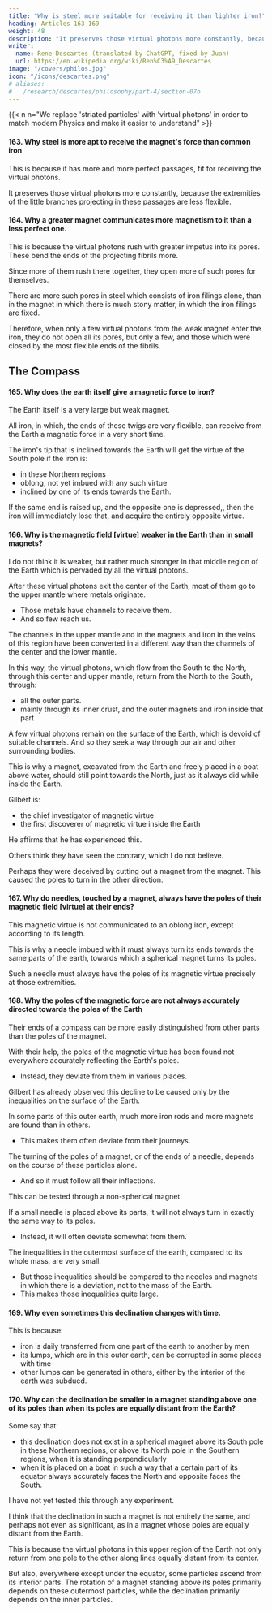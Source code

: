 ```yaml
---
title: "Why is steel more suitable for receiving it than lighter iron?"
heading: Articles 163-169
weight: 48
description: "It preserves those virtual photons more constantly, because the extremities of the little branches projecting in these passages are less flexible"
writer:
  name: Rene Descartes (translated by ChatGPT, fixed by Juan)
  url: https://en.wikipedia.org/wiki/Ren%C3%A9_Descartes
image: "/covers/philos.jpg"
icon: "/icons/descartes.png"
# aliases:
#   /research/descartes/philosophy/part-4/section-07b
---
```




{{< n n="We replace 'striated particles' with 'virtual photons' in order to match modern Physics and make it easier to understand" >}}


#### 163. Why steel is more apt to receive the magnet's force than common iron

This is because it has more and more perfect passages, fit for receiving the virtual photons. 

It preserves those virtual photons more constantly, because the extremities of the little branches projecting in these passages are less flexible.




#### 164. Why a greater magnet communicates more magnetism to it than a less perfect one. 

This is because the virtual photons rush with greater impetus into its pores. These bend the ends of the projecting fibrils more.

Since more of them rush there together, they open more of such pores for themselves.

There are more such pores in steel which consists of iron filings alone, than in the magnet in which there is much stony matter, in which the iron filings are fixed.

Therefore, when only a few virtual photons from the weak magnet enter the iron, they do not open all its pores, but only a few, and those which were closed by the most flexible ends of the fibrils.



<!-- CLXV. Why the earth itself also imparts magnetic virtue to iron. Whence it happens that even vile iron, in which the ends of these fibrils are very flexible, can acquire some magnetic virtue in a very short time from the earth itself, the greatest magnet, but very weak.  -->


## The Compass


#### 165. Why does the earth itself give a magnetic force to iron?

The Earth itself is a very large but weak magnet.

All iron, in which, the ends of these twigs are very flexible, can receive from the Earth a magnetic force in a very short time.


The iron's tip that is inclined towards the Earth will get the virtue of the South pole if the iron is:
- in these Northern regions
- oblong, not yet imbued with any such virtue
- inclined by one of its ends towards the Earth.

If the same end is raised up, and the opposite one is depressed,, then the iron will immediately lose that, and acquire the entirely opposite virtue.



#### 166. Why is the magnetic field [virtue] weaker in the Earth than in small magnets?


I do not think it is weaker, but rather much stronger in that middle region of the Earth which is pervaded by all the virtual photons.

After these virtual photons exit the center of the Earth, most of them go to the upper mantle where metals originate. 
- Those metals have channels to receive them.
- And so few reach us.

The channels in the upper mantle and in the magnets and iron in the veins of this region have been converted in a different way than the channels of the center and the lower mantle.
 <!-- middle region -->

<!-- For I judge that these channels, both in that inner crust and also in magnets and iron scraps contained in the veins of this outer region, have ;  -->

In this way, the virtual photons, which flow from the South to the North, through this center and upper mantle, return from the North to the South, through:
- all the outer parts.
- mainly through its inner crust, and the outer magnets and iron inside that part 

A few virtual photons remain on the surface of the Earth, which is devoid of suitable channels. And so they seek a way through our air and other surrounding bodies.

This is why a magnet, excavated from the Earth and freely placed in a boat above water, should still point towards the North, just as it always did while inside the Earth.

Gilbert is:
- the chief investigator of magnetic virtue
- the first discoverer of magnetic virtue inside the Earth

He affirms that he has experienced this. 


<!-- I do not dwell on the fact that others may believe they have seen the opposite; perhaps because when they had taken that very part of the Earth from which they had taken the magnet, it was a magnet, the poles of the removed magnet would turn towards it; as it was mentioned a little earlier, a fragment of one magnet is attracted to another. -->

 <!-- upper parts, but especially through its inner crust, and also through the magnets and iron of the outer; to which as the greatest part of them betakes itself, few are left which seek their way through this our air, and other surrounding bodies, destitute of suitable pores. -->

Others think they have seen the contrary, which I do not believe. 

Perhaps they were deceived by cutting out a magnet from the magnet. This caused the poles to turn in the other direction.

 <!-- the fact that the very part of the earth, from which they had caused the magnet to be cut out, was a magnet, and the poles of the cut-out magnet turned towards it; as was said a little before, that one fragment of a magnet turns towards another. -->


<!-- I do not think that it is weaker. Rather it is much stronger in the middle region of the Earth than the whole which is covered with striated particles. 

These striated particles come from the center. They mostly return through that inner crust of the upper region of the Earth. 

This upper region:
- is where metals come from
- has many passages suitable for receiving those particles. 

This is why very few have come down to us.

These passages, both in that interior crust, and also in the magnets and iron rams, which are contained in the veins of this exterior, are entirely different from the passages of the middle region.

They flow to Borea, and are returned from Borea to the South through all the upper parts, but [&] especially through its inner crust, and likewise through the magnets and iron of the exterior.

When the greater part of them have consigned themselves, a few remain which through this air of ours, and other surrounding bodies, destitute of suitable paths, seek a way for themselves.

If the magnet is cut out of the earth, and placed freely in a boat on the water, that same face which always before, while it clung to the earth, looked upon the North, must still turn towards the North. -->



#### 167. Why do needles, touched by a magnet, always have the poles of their magnetic field [virtue] at their ends?

This magnetic virtue is not communicated to an oblong iron, except according to its length.

This is why a needle imbued with it must always turn its ends towards the same parts of the earth, towards which a spherical magnet turns its poles.

Such a needle must always have the poles of its magnetic virtue precisely at those extremities.


#### 168. Why the poles of the magnetic force are not always accurately directed towards the poles of the Earth

<!-- , but are sometimes deflected from them. -->

Their ends of a compass can be more easily distinguished from other parts than the poles of the magnet.

With their help, the poles of the magnetic virtue has been found not everywhere accurately reflecting the Earth's poles. 
- Instead, they deviate from them in various places. 

Gilbert has already observed this decline to be caused only by the inequalities on the surface of the Earth.

In some parts of this outer earth, much more iron rods and more magnets are found than in others.
- This makes them often deviate from their journeys.

The turning of the poles of a magnet, or of the ends of a needle, depends on the course of these particles alone.
- And so it must follow all their inflections. 

This can be tested through a non-spherical magnet.

If a small needle is placed above its parts, it will not always turn in exactly the same way to its poles.
- Instead, it will often deviate somewhat from them. 

<!-- Nor is it to be thought that there is a disparate reason in it, that  -->

The inequalities in the outermost surface of the earth, compared to its whole mass, are very small.
- But those inequalities should be compared to the needles and magnets in which there is a deviation, not to the mass of the Earth. 
- This makes those inequalities quite large.


#### 169. Why even sometimes this declination changes with time.

<!-- There are those who say that this decline does not always remain the same in the same parts of the earth, but changes with time.

This should not be seen as surprising: not only -->

This is because:
- iron is daily transferred from one part of the earth to another by men
- its lumps, which are in this outer earth, can be corrupted in some places with time
- other lumps can be generated in others, either by the interior of the earth was subdued.



#### 170. Why can the declination be smaller in a magnet standing above one of its poles than when its poles are equally distant from the Earth?

Some say that:
- this declination does not exist in a spherical magnet above its South pole in these Northern regions, or above its North pole in the Southern regions, when it is standing perpendicularly
- when it is placed on a boat in such a way that a certain part of its equator always accurately faces the North and opposite faces the South. 

I have not yet tested this through any experiment. 

I think that the declination in such a magnet is not entirely the same, and perhaps not even as significant, as in a magnet whose poles are equally distant from the Earth. 

This is because the virtual photons in this upper region of the Earth not only return from one pole to the other along lines equally distant from its center. 

But also, everywhere except under the equator, some particles ascend from its interior parts. The rotation of a magnet standing above its poles primarily depends on these outermost particles, while the declination primarily depends on the inner particles.

